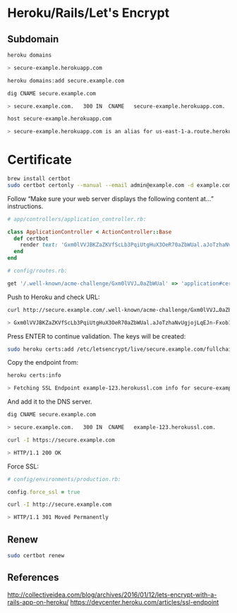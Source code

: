 # Heroku/Rails/Let's Encrypt

## Subdomain

```sh
heroku domains

> secure-example.herokuapp.com
```

```sh
heroku domains:add secure.example.com
```

```sh
dig CNAME secure.example.com

> secure.example.com.	300	IN	CNAME	secure-example.herokuapp.com.
```

```sh
host secure-example.herokuapp.com

> secure-example.herokuapp.com is an alias for us-east-1-a.route.herokuapp.com.
```

# Certificate

```sh
brew install certbot
sudo certbot certonly --manual --email admin@example.com -d example.com -d secure.example.com -d …
```

Follow “Make sure your web server displays the following content at…” instructions.

```ruby
# app/controllers/application_controller.rb:

class ApplicationController < ActionController::Base
  def certbot
    render text: 'Gxm0lVVJBKZaZKVfScLb3PqiUtgHuX3OeR70aZbWUal.aJoTzhaNvUgjojL…'
  end
end
```

```ruby
# config/routes.rb:

get '/.well-known/acme-challenge/Gxm0lVVJ…0aZbWUal' => 'application#certbot'
```

Push to Heroku and check URL:

```sh
curl http://secure.example.com/.well-known/acme-challenge/Gxm0lVVJ…0aZbWUal

> Gxm0lVVJBKZaZKVfScLb3PqiUtgHuX3OeR70aZbWUal.aJoTzhaNvUgjojLqEJn-Fxob1O73VdnL…
```

Press ENTER to continue validation. The keys will be created:

```sh
sudo heroku certs:add /etc/letsencrypt/live/secure.example.com/fullchain.pem /etc/letsencrypt/live/secure.example.com/privkey.pem
```

Copy the endpoint from:

```sh
heroku certs:info

> Fetching SSL Endpoint example-123.herokussl.com info for secure-example... done
```

And add it to the DNS server.

```sh
dig CNAME secure.example.com

> secure.example.com.	300	IN	CNAME	example-123.herokussl.com.
```

```sh
curl -I https://secure.example.com

> HTTP/1.1 200 OK
```

Force SSL:

```ruby
# config/environments/production.rb:

config.force_ssl = true
```

```sh
curl -I http://secure.example.com

> HTTP/1.1 301 Moved Permanently
```

## Renew

```sh
sudo certbot renew
```

## References

http://collectiveidea.com/blog/archives/2016/01/12/lets-encrypt-with-a-rails-app-on-heroku/
https://devcenter.heroku.com/articles/ssl-endpoint
